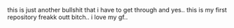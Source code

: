 this is just another bullshit that i have to get through
and yes.. this is my first repository
freakk outt bitch..
i love my gf..
